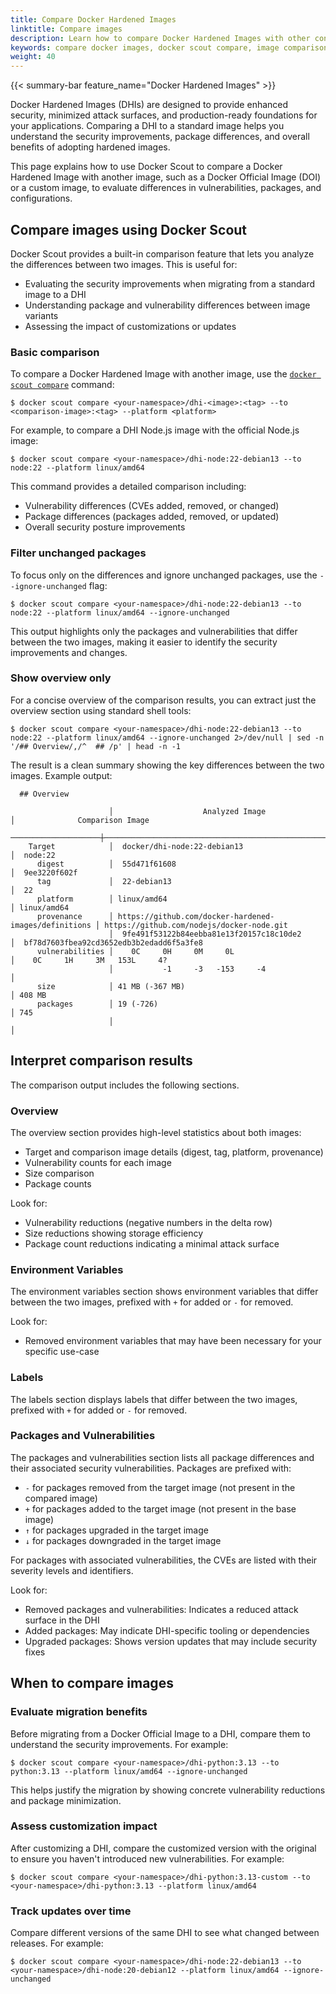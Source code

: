 ```yaml
---
title: Compare Docker Hardened Images
linktitle: Compare images
description: Learn how to compare Docker Hardened Images with other container images to evaluate security improvements and differences.
keywords: compare docker images, docker scout compare, image comparison, vulnerability comparison, security comparison
weight: 40
---
```


{{< summary-bar feature_name="Docker Hardened Images" >}}

Docker Hardened Images (DHIs) are designed to provide enhanced security,
minimized attack surfaces, and production-ready foundations for your
applications. Comparing a DHI to a standard image helps you understand the
security improvements, package differences, and overall benefits of adopting
hardened images.

This page explains how to use Docker Scout to compare a Docker Hardened Image
with another image, such as a Docker Official Image (DOI) or a custom image, to
evaluate differences in vulnerabilities, packages, and configurations.

## Compare images using Docker Scout

Docker Scout provides a built-in comparison feature that lets you analyze the
differences between two images. This is useful for:

- Evaluating the security improvements when migrating from a standard image to a
  DHI
- Understanding package and vulnerability differences between image variants
- Assessing the impact of customizations or updates

### Basic comparison

To compare a Docker Hardened Image with another image, use the [`docker scout
compare`](/reference/cli/docker/scout/compare/) command:

```console
$ docker scout compare <your-namespace>/dhi-<image>:<tag> --to <comparison-image>:<tag> --platform <platform>
```

For example, to compare a DHI Node.js image with the official Node.js image:

```console
$ docker scout compare <your-namespace>/dhi-node:22-debian13 --to node:22 --platform linux/amd64
```

This command provides a detailed comparison including:

- Vulnerability differences (CVEs added, removed, or changed)
- Package differences (packages added, removed, or updated)
- Overall security posture improvements

### Filter unchanged packages

To focus only on the differences and ignore unchanged packages, use the
`--ignore-unchanged` flag:

```console
$ docker scout compare <your-namespace>/dhi-node:22-debian13 --to node:22 --platform linux/amd64 --ignore-unchanged
```

This output highlights only the packages and vulnerabilities that differ between
the two images, making it easier to identify the security improvements and
changes.

### Show overview only

For a concise overview of the comparison results, you can extract just the
overview section using standard shell tools:

```console
$ docker scout compare <your-namespace>/dhi-node:22-debian13 --to node:22 --platform linux/amd64 --ignore-unchanged 2>/dev/null | sed -n '/## Overview/,/^  ## /p' | head -n -1
```

The result is a clean summary showing the key differences between the two
images. Example output:

```console
  ## Overview
  
                      │                    Analyzed Image                     │              Comparison Image
  ────────────────────┼───────────────────────────────────────────────────────┼─────────────────────────────────────────────
    Target            │  docker/dhi-node:22-debian13                          │  node:22
      digest          │  55d471f61608                                         │  9ee3220f602f
      tag             │  22-debian13                                          │  22
      platform        │ linux/amd64                                           │ linux/amd64
      provenance      │ https://github.com/docker-hardened-images/definitions │ https://github.com/nodejs/docker-node.git
                      │  9fe491f53122b84eebba81e13f20157c18c10de2             │  bf78d7603fbea92cd3652edb3b2edadd6f5a3fe8
      vulnerabilities │    0C     0H     0M     0L                            │    0C     1H     3M   153L     4?
                      │           -1     -3   -153     -4                     │
      size            │ 41 MB (-367 MB)                                       │ 408 MB
      packages        │ 19 (-726)                                             │ 745
                      │                                                       │
```

## Interpret comparison results

The comparison output includes the following sections.

### Overview

The overview section provides high-level statistics about both images:

- Target and comparison image details (digest, tag, platform, provenance)
- Vulnerability counts for each image
- Size comparison
- Package counts

Look for:

- Vulnerability reductions (negative numbers in the delta row)
- Size reductions showing storage efficiency
- Package count reductions indicating a minimal attack surface

### Environment Variables

The environment variables section shows environment variables that differ between
the two images, prefixed with `+` for added or `-` for removed.

Look for:

- Removed environment variables that may have been necessary for your specific use-case

### Labels

The labels section displays labels that differ between the two images, prefixed
with `+` for added or `-` for removed.

### Packages and Vulnerabilities

The packages and vulnerabilities section lists all package differences and their
associated security vulnerabilities. Packages are prefixed with:

- `-` for packages removed from the target image (not present in the compared image)
- `+` for packages added to the target image (not present in the base image)
- `↑` for packages upgraded in the target image
- `↓` for packages downgraded in the target image

For packages with associated vulnerabilities, the CVEs are listed with their
severity levels and identifiers.

Look for:

- Removed packages and vulnerabilities: Indicates a reduced attack surface in the DHI
- Added packages: May indicate DHI-specific tooling or dependencies
- Upgraded packages: Shows version updates that may include security fixes

## When to compare images

### Evaluate migration benefits

Before migrating from a Docker Official Image to a DHI, compare them to
understand the security improvements. For example:

```console
$ docker scout compare <your-namespace>/dhi-python:3.13 --to python:3.13 --platform linux/amd64 --ignore-unchanged
```

This helps justify the migration by showing concrete vulnerability reductions
and package minimization.

### Assess customization impact

After customizing a DHI, compare the customized version with the original to
ensure you haven't introduced new vulnerabilities. For example:

```console
$ docker scout compare <your-namespace>/dhi-python:3.13-custom --to <your-namespace>/dhi-python:3.13 --platform linux/amd64
```

### Track updates over time

Compare different versions of the same DHI to see what changed between releases. For example:

```console
$ docker scout compare <your-namespace>/dhi-node:22-debian13 --to <your-namespace>/dhi-node:20-debian12 --platform linux/amd64 --ignore-unchanged
```
